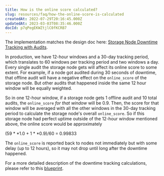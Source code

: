 ```yaml
---
title: How is the online score calculated?
slug: resources/faq/how-the-online-score-is-calculated
createdAt: 2022-07-29T20:16:45.000Z
updatedAt: 2023-03-03T08:35:46.000Z
docId: p7qPegEKWZtjlC0fKCRB7
---
```


The implementation matches the design doc here: [Storage Node Downtime Tracking with Audits](https://github.com/storj/storj/blob/c2a97aeb143791dd7edd8bea5bb43558a95b57de/docs/blueprints/storage-node-downtime-tracking-with-audits.md).

In production, we have 12-hour windows and a 30-day tracking period, which translates to 60 windows per tracking period and two windows a day. Every single audit the storage node gets will affect its online score to some extent. For example, if a node got audited during 30 seconds of downtime, that offline audit will have a negative effect on the `online_score` of the storage node. But other audits that happened inside the same 12 hour window will be equally weighted.

So in one 12-hour window, if a storage node gets 1 offline audit and 10 total audits, the `online_score` *for that window* will be 0.9. Then, the score for that window will be averaged with all the other windows in the 30-day tracking period to calculate the storage node's overall `online_score`. So if this storage node had perfect uptime outside of the 12-hour window mentioned above, the online score would be approximately

(59 \* *1.0 + 1 \* *0.9)/60 = 0.99833

The `online_score` is reported back to nodes not immediately but with some delay (up to 12 hours), so it may not drop until long after the downtime happened.

For a more detailed description of the downtime tracking calculations, please refer to this [blueprint](https://github.com/storj/storj/blob/c2a97aeb143791dd7edd8bea5bb43558a95b57de/docs/blueprints/storage-node-downtime-tracking-with-audits.md).

